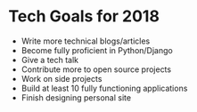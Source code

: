 # Tech Goals for 2018
- Write more technical blogs/articles
- Become fully proficient in Python/Django
- Give a tech talk
- Contribute more to open source projects
- Work on side projects
- Build at least 10 fully functioning applications
- Finish designing personal site
